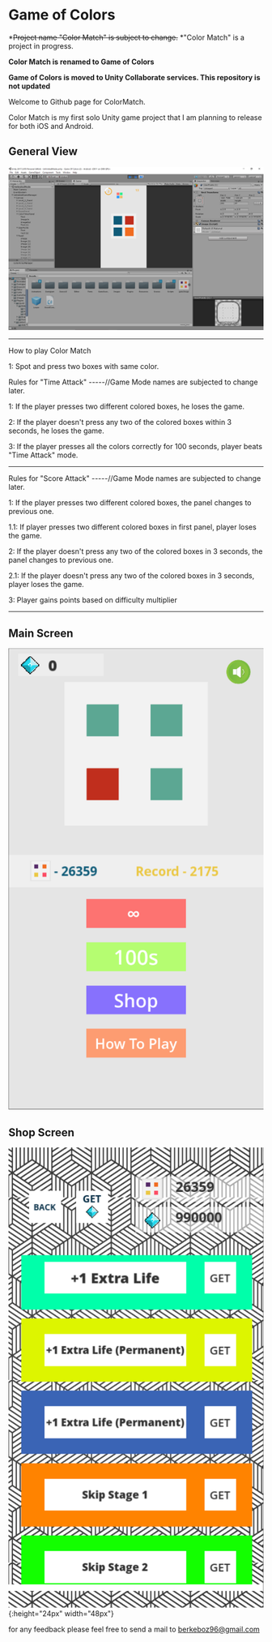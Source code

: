 ﻿# Game of Colors

*~~Project name "Color Match" is subject to change.~~ *"Color Match" is a project in progress.

**Color Match is renamed to Game of Colors**

**Game of Colors is moved to Unity Collaborate services. This repository is not updated**


Welcome to Github page for ColorMatch.

Color Match is my first solo Unity game project that I am planning to release for both iOS and Android.

## General View

![alt text](https://github.com/berkeliboz/ColorMatch/blob/master/img/GeneralView.PNG)

----------

How to play Color Match

1: Spot and press two boxes with same color.

Rules for "Time Attack" -----//Game Mode names are subjected to change later.

1: If the player presses two different colored boxes, he loses the game.

2: If the player doesn't press any two of the colored boxes within 3 seconds, he loses the game.

3: If the player presses all the colors correctly for 100 seconds, player beats "Time Attack" mode.

----------

Rules for "Score Attack" -----//Game Mode names are subjected to change later.

1: If the player presses two different colored boxes, the panel changes to previous one.

1.1: If player presses two different colored boxes in first panel, player loses the game.

2: If the player doesn't press any two of the colored boxes in 3 seconds, the panel changes to previous one.

2.1: If the player doesn't press any two of the colored boxes in 3 seconds, player loses the game.

3: Player gains points based on difficulty multiplier

----------
## Main Screen

![alt text| width=48](https://github.com/berkeliboz/ColorMatch/blob/master/img/main%20screen.PNG )

## Shop Screen

![alt text](https://github.com/berkeliboz/ColorMatch/blob/master/img/shop%20screen.PNG){:height="24px" width="48px"}

for any feedback please feel free to send a mail to  [berkeboz96@gmail.com](mailto:berkeboz96@gmail.com)
